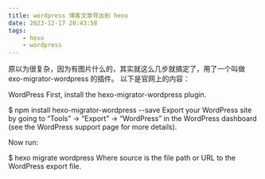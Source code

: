 ```yaml
---
title: wordpress 博客文章导出到 hexo
date: 2023-12-17 20:43:58
tags:
    - hexo
    - wordpress
---
```


原以为很复杂，因为有图片什么的，其实就这么几步就搞定了，用了一个叫做exo-migrator-wordpress 的插件。
以下是官网上的内容：

WordPress
First, install the hexo-migrator-wordpress plugin.

$ npm install hexo-migrator-wordpress --save
Export your WordPress site by going to “Tools” → “Export” → “WordPress” in the WordPress dashboard (see the WordPress support page for more details).

Now run:

$ hexo migrate wordpress <source>
Where source is the file path or URL to the WordPress export file.